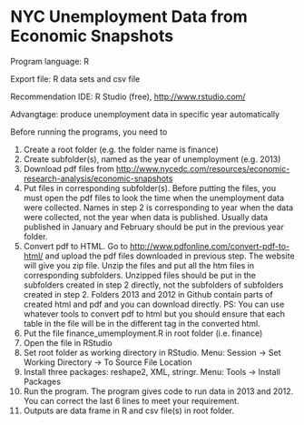 NYC Unemployment Data from Economic Snapshots
=========================

Program language: R

Export file: R data sets and csv file

Recommendation IDE: R Studio (free), http://www.rstudio.com/

Advangtage: produce unemployment data in specific year automatically


Before running the programs, you need to 

1. Create a root folder (e.g. the folder name is finance)
2. Create subfolder(s), named as the year of unemployment (e.g. 2013)
3. Download pdf files from http://www.nycedc.com/resources/economic-research-analysis/economic-snapshots
4. Put files in corresponding subfolder(s). Before putting the files, you must open the pdf files to look the time when the unemployment data were collected. Names in step 2 is corresponding to year when the data were collected, not the year when data is published. Usually data published in January and February should be put in the previous year folder.
5. Convert pdf to HTML. Go to http://www.pdfonline.com/convert-pdf-to-html/ and upload the pdf files downloaded in previous step. The website will give you zip file. Unzip the files and put all the htm files in corresponding subfolders. Unzipped files should be put in the subfolders created in step 2 directly, not the subfolders of subfolders created in step 2. Folders 2013 and 2012 in Github contain parts of created html and pdf and you can download directly. PS: You can use whatever tools to convert pdf to html but you should ensure that each table in the file will be in the different <table> tag in the converted html.
6. Put the file finance_umemployment.R in root folder (i.e. finance)
7. Open the file in RStudio
8. Set root folder as working directory in RStudio. Menu: Session -> Set Working Directory -> To Source File Location
9. Install three packages: reshape2, XML, stringr. Menu: Tools -> Install Packages
10. Run the program. The program gives code to run data in 2013 and 2012. You can correct the last 6 lines to meet your requirement.
11. Outputs are data frame in R and csv file(s) in root folder.
